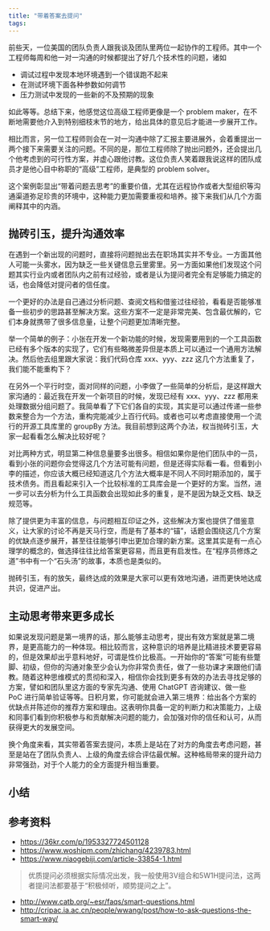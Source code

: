 ```yaml
---
title: "带着答案去提问"
tags:
---
```


前些天，一位美国的团队负责人跟我谈及团队里两位一起协作的工程师。其中一个工程师每周和他一对一沟通的时候都提出了好几个技术性的问题，诸如

- 调试过程中发现本地环境遇到一个错误跑不起来
- 在测试环境下面各种参数如何调节
- 压力测试中发现的一些新的不及预期的现象

如此等等。总结下来，他感觉这位高级工程师更像是一个 problem maker，在不断地需要他介入到特别细枝末节的地方，给出具体的意见后才能进一步展开工作。

相比而言，另一位工程师则会在一对一沟通中除了汇报主要进展外，会着重提出一两个接下来需要关注的问题。不同的是，那位工程师除了抛出问题外，还会提出几个他考虑到的可行性方案，并虚心跟他讨教。这位负责人笑着跟我说这样的团队成员才是他心目中称职的“高级”工程师，是典型的 problem solver。

这个案例彰显出“带着问题去思考”的重要价值，尤其在远程协作或者大型组织等沟通渠道弥足珍贵的环境中，这种能力更加需要重视和培养。接下来我们从几个方面阐释其中的内涵。


## 抛砖引玉，提升沟通效率

在遇到一个新出现的问题时，直接将问题抛出去在职场其实并不专业。一方面其他人可能一头雾水，因为缺乏一些关键信息云里雾里。另一方面如果他们发现这个问题其实行业内或者团队内之前有过经验，或者是认为提问者完全有足够能力搞定的话，也会降低对提问者的信任度。

一个更好的办法是自己通过分析问题、查阅文档和借鉴过往经验，看看是否能够准备一些初步的思路甚至解决方案。这些方案不一定是非常完美、包含最优解的，它们本身就携带了很多信息量，让整个问题更加清晰完整。

举一个简单的例子：小张在开发一个新功能的时候，发现需要用到的一个工具函数已经有多个版本的实现了，它们有些略微差异但是本质上可以通过一个通用方法解决。然后他去组里跟大家说：我们代码仓库 xxx、yyy、zzz 这几个方法重复了，我们能不能重构下？

在另外一个平行时空，面对同样的问题，小李做了一些简单的分析后，是这样跟大家沟通的：最近我在开发一个新项目的时候，发现已经有 xxx、yyy、zzz 都用来处理数据分组问题了。我简单看了下它们各自的实现，其实是可以通过传递一些参数来整合为一个方法，重构完能减少上百行代码。或者也可以考虑直接使用一个流行的开源工具库里的 groupBy 方法。我目前想到这两个办法，权当抛砖引玉，大家一起看看怎么解决比较好呢？

对比两种方式，明显第二种信息量要多出很多。相信如果你是他们团队中的一员，看到小张的问题你会觉得这几个方法可能有问题，但是还得实际看一看。但看到小李的描述，你应该大概已经知道这几个方法大概率是不同人不同时期添加的，属于技术债务。而且看起来引入一个比较标准的工具库会是一个更好的方案。当然，进一步可以去分析为什么工具函数会出现如此多的重复，是不是因为缺乏文档、缺乏规范等。

除了提供更为丰富的信息，与问题相互印证之外，这些解决方案也提供了借鉴意义，让大家的讨论不再是天马行空，而是有了基本的“锚”，话题会围绕这几个方案的优缺点逐步展开，甚至往往能够引申出更加合理的新方案。这里其实是有一点心理学的概念的，做选择往往比给答案更容易，而且更有启发性。在“程序员修炼之道”书中有一个“石头汤”的故事，本质也是类似的。

抛砖引玉，有的放矢，最终达成的效果是大家可以更有效地沟通，进而更快地达成共识，促进产出。


## 主动思考带来更多成长

如果说发现问题是第一境界的话，那么能够主动思考，提出有效方案就是第二境界，是更高能力的一种体现。相比较而言，这种意识的培养是比精进技术要更容易的，但是效果却出乎意料地好，可谓是性价比极高。一开始你的“答案”可能有些蹩脚、初级，但你的沟通对象至少会认为你非常负责任，做了一些功课才来跟他们请教。随着这种思维模式的贯彻和深入，相信你会找到更多有效的办法去寻找足够的方案，譬如和团队里这方面的专家先沟通、使用 ChatGPT 咨询建议、做一些 PoC 进行简单验证等等。日积月累，你可能就会进入第三境界：给出各个方案的优缺点并陈述你的推荐方案和理由。这表明你具备一定的判断力和决策能力，上级和同事们看到你积极参与和贡献解决问题的能力，会加强对你的信任和认可，从而获得更大的发展空间。

换个角度来看，其实带着答案去提问，本质上是站在了对方的角度去考虑问题，甚至是站在了团队负责人、上级的角度去综合评估最优解。这种格局带来的提升动力非常强劲，对于个人能力的全方面提升相当重要。


## 小结





## 参考资料

- https://36kr.com/p/1953327724501128
- https://www.woshipm.com/zhichang/4239783.html
- https://www.niaogebiji.com/article-33854-1.html
> 优质提问必须根据实际情况出发，我一般使用3V组合和5W1H提问法，这两者提问法都要基于“积极倾听，顺势提问之上”。
- http://www.catb.org/~esr/faqs/smart-questions.html
- http://cripac.ia.ac.cn/people/wwang/post/how-to-ask-questions-the-smart-way/
